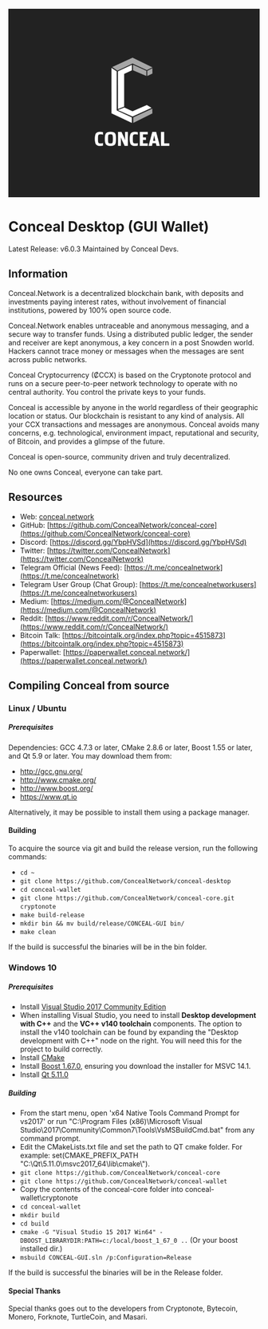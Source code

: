 ![image](https://github.com/ConcealNetwork/conceal-assets/blob/master/splash.png)

# Conceal Desktop (GUI Wallet)
Latest Release: v6.0.3
Maintained by Conceal Devs.

## Information
Conceal.Network is a decentralized blockchain bank, with deposits and investments paying interest rates, without involvement of financial institutions, powered by 100% open source code.

Conceal.Network enables untraceable and anonymous messaging, and a secure way to transfer funds. Using a distributed public ledger, the sender and receiver are kept anonymous, a key concern in a post Snowden world. Hackers cannot trace money or messages when the messages are sent across public networks.

Conceal Cryptocurrency (₡CCX) is based on the Cryptonote protocol and runs on a secure peer-to-peer network technology to operate with no central authority. You control the private keys to your funds.

Conceal is accessible by anyone in the world regardless of their geographic location or status. Our blockchain is resistant to any kind of analysis. All your CCX transactions and messages are anonymous. Conceal avoids many concerns, e.g. technological, environment impact, reputational and security, of Bitcoin, and provides a glimpse of the future.

Conceal is open-source, community driven and truly decentralized.

No one owns Conceal, everyone can take part.

## Resources
- Web: [conceal.network](https://conceal.network/)
- GitHub: [https://github.com/ConcealNetwork/conceal-core](https://github.com/ConcealNetwork/conceal-core)
- Discord: [https://discord.gg/YbpHVSd](https://discord.gg/YbpHVSd)
- Twitter: [https://twitter.com/ConcealNetwork](https://twitter.com/ConcealNetwork)
- Telegram Official (News Feed): [https://t.me/concealnetwork](https://t.me/concealnetwork)
- Telegram User Group (Chat Group): [https://t.me/concealnetworkusers](https://t.me/concealnetworkusers)
- Medium: [https://medium.com/@ConcealNetwork](https://medium.com/@ConcealNetwork)
- Reddit: [https://www.reddit.com/r/ConcealNetwork/](https://www.reddit.com/r/ConcealNetwork/)
- Bitcoin Talk: [https://bitcointalk.org/index.php?topic=4515873](https://bitcointalk.org/index.php?topic=4515873)
- Paperwallet: [https://paperwallet.conceal.network/](https://paperwallet.conceal.network/)

## Compiling Conceal from source

### Linux / Ubuntu

##### Prerequisites

Dependencies: GCC 4.7.3 or later, CMake 2.8.6 or later, Boost 1.55 or later, and Qt 5.9 or later.
You may download them from:

- http://gcc.gnu.org/
- http://www.cmake.org/
- http://www.boost.org/
- https://www.qt.io

Alternatively, it may be possible to install them using a package manager.

#### Building

To acquire the source via git and build the release version, run the following commands:

- `cd ~`
- `git clone https://github.com/ConcealNetwork/conceal-desktop`
- `cd conceal-wallet`
- `git clone https://github.com/ConcealNetwork/conceal-core.git cryptonote`
- `make build-release`
- `mkdir bin && mv build/release/CONCEAL-GUI bin/`
- `make clean`

If the build is successful the binaries will be in the bin folder.

### Windows 10

##### Prerequisites

- Install [Visual Studio 2017 Community Edition](https://www.visualstudio.com/thank-you-downloading-visual-studio/?sku=Community&rel=15&page=inlineinstall)
- When installing Visual Studio, you need to install **Desktop development with C++** and the **VC++ v140 toolchain** components. The option to install the v140 toolchain can be found by expanding the "Desktop development with C++" node on the right. You will need this for the project to build correctly.
- Install [CMake](https://cmake.org/download/)
- Install [Boost 1.67.0](https://boost.teeks99.com/bin/1.67.0/), ensuring you download the installer for MSVC 14.1.
- Install [Qt 5.11.0](https://www.qt.io/download)

##### Building

- From the start menu, open 'x64 Native Tools Command Prompt for vs2017' or run "C:\Program Files (x86)\Microsoft Visual Studio\2017\Community\Common7\Tools\VsMSBuildCmd.bat" from any command prompt.
- Edit the CMakeLists.txt file and set the path to QT cmake folder. For example: set(CMAKE_PREFIX_PATH "C:\\Qt\\5.11.0\\msvc2017_64\\lib\\cmake\\").
- `git clone https://github.com/ConcealNetwork/conceal-core`
- `git clone https://github.com/ConcealNetwork/conceal-wallet`
- Copy the contents of the conceal-core folder into conceal-wallet\cryptonote
- `cd conceal-wallet`
- `mkdir build`
- `cd build`
- `cmake -G "Visual Studio 15 2017 Win64" -DBOOST_LIBRARYDIR:PATH=c:/local/boost_1_67_0 ..` (Or your boost installed dir.)
- `msbuild CONCEAL-GUI.sln /p:Configuration=Release`

If the build is successful the binaries will be in the Release folder.

#### Special Thanks
Special thanks goes out to the developers from Cryptonote, Bytecoin, Monero, Forknote, TurtleCoin, and Masari.
